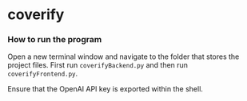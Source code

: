# coverify

### How to run the program

Open a new terminal window and navigate to the folder that stores the project files.
First run `coverifyBackend.py` and then run `coverifyFrontend.py`.

Ensure that the OpenAI API key is exported within the shell.
